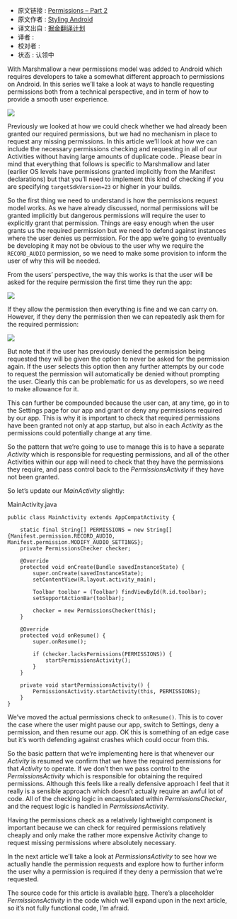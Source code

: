 * 原文链接 : [Permissions – Part 2](https://blog.stylingandroid.com/permissions-part-2/)
* 原文作者 : [Styling Android](https://blog.stylingandroid.com/)
* 译文出自 : [掘金翻译计划](https://github.com/xitu/gold-miner)
* 译者 : 
* 校对者 :
* 状态 : 认领中


With Marshmallow a new permissions model was added to Android which requires developers to take a somewhat different approach to permissions on Android. In this series we’ll take a look at ways to handle requesting permissions both from a technical perspective, and in term of how to provide a smooth user experience.  

[![](http://ww3.sinaimg.cn/large/9b5c8bd8jw1f0krztdaoej206o06o0sy.jpg)](https://blog.stylingandroid.com/permissions-part-1/icon_no_permission/)  

Previously we looked at how we could check whether we had already been granted our required permissions, but we had no mechanism in place to request any missing permissions. In this article we’ll look at how we can include the necessary permissions checking and requesting in all of our Activities without having large amounts of duplicate code.. Please bear in mind that everything that follows is specific to Marshmallow and later (earlier OS levels have permissions granted implicitly from the Manifest declarations) but that you’ll need to implement this kind of checking if you are specifying `targetSdkVersion=23` or higher in your builds.

So the first thing we need to understand is how the permissions request model works. As we have already discussed, normal permissions will be granted implicitly but dangerous permissions will require the user to explicitly grant that permission. Things are easy enough when the user grants us the required permission but we need to defend against instances where the user denies us permission. For the app we’re going to eventually be developing it may not be obvious to the user why we require the `RECORD_AUDIO` permission, so we need to make some provision to inform the user of why this will be needed.

From the users’ perspective, the way this works is that the user will be asked for the require permission the first time they run the app:

[![](http://ww2.sinaimg.cn/large/9b5c8bd8jw1f0ks01vnq4j208c069jrd.jpg)](https://blog.stylingandroid.com/?attachment_id=3484)

If they allow the permission then everything is fine and we can carry on. However, if they deny the permission then we can repeatedly ask them for the required permission:

[![](/images/loading.png)](https://blog.stylingandroid.com/?attachment_id=3485)

But note that if the user has previously denied the permission being requested they will be given the option to never be asked for the permission again. If the user selects this option then any further attempts by our code to request the permission will automatically be denied without prompting the user. Clearly this can be problematic for us as developers, so we need to make allowance for it.

This can further be compounded because the user can, at any time, go in to the Settings page for our app and grant or deny any permissions required by our app. This is why it is important to check that required permissions have been granted not only at app startup, but also in each _Activity_ as the permissions could potentially change at any time.

So the pattern that we’re going to use to manage this is to have a separate _Activity_ which is responsible for requesting permissions, and all of the other Activities within our app will need to check that they have the permissions they require, and pass control back to the _PermissionsActivity_ if they have not been granted.

So let’s update our _MainActivity_ slightly:


<span>MainActivity.java</span>

    public class MainActivity extends AppCompatActivity {

        static final String[] PERMISSIONS = new String[]{Manifest.permission.RECORD_AUDIO, Manifest.permission.MODIFY_AUDIO_SETTINGS};
        private PermissionsChecker checker;

        @Override
        protected void onCreate(Bundle savedInstanceState) {
            super.onCreate(savedInstanceState);
            setContentView(R.layout.activity_main);

            Toolbar toolbar = (Toolbar) findViewById(R.id.toolbar);
            setSupportActionBar(toolbar);

            checker = new PermissionsChecker(this);
        }

        @Override
        protected void onResume() {
            super.onResume();

            if (checker.lacksPermissions(PERMISSIONS)) {
                startPermissionsActivity();
            }
        }

        private void startPermissionsActivity() {
            PermissionsActivity.startActivity(this, PERMISSIONS);
        }
    }


We’ve moved the actual permissions check to `onResume()`. This is to cover the case where the user might pause our app, switch to Settings, deny a permission, and then resume our app. OK this is something of an edge case but it’s worth defending against crashes which could occur from this.

So the basic pattern that we’re implementing here is that whenever our _Activity_ is resumed we confirm that we have the required permissions for that _Activity_ to operate. If we don’t then we pass control to the _PermissionsActivity_ which is responsible for obtaining the required permissions. Although this feels like a really defensive approach I feel that it really is a sensible approach which doesn’t actually require an awful lot of code. All of the checking logic in encapsulated within _PermissionsChecker_, and the request logic is handled in _PermissionsActivity_.

Having the permissions check as a relatively lightweight component is important because we can check for required permissions relatively cheaply and only make the rather more expensive Activity change to request missing permissions where absolutely necessary.

In the next article we’ll take a look at _PermissionsActivity_ to see how we actually handle the permission requests and explore how to further inform the user why a permission is required if they deny a permission that we’re requested.

The source code for this article is available [here](https://github.com/StylingAndroid/Permissions/tree/Part2). There’s a placeholder _PermissionsActivity_ in the code which we’ll expand upon in the next article, so it’s not fully functional code, I’m afraid.

